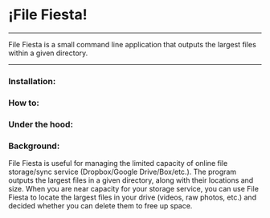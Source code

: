 # ¡File Fiesta!

---

File Fiesta is a small command line application that outputs the largest files within a given directory.

---

### Installation:


### How to:


### Under the hood:


### Background:
File Fiesta is useful for managing the limited capacity of online file storage/sync service (Dropbox/Google Drive/Box/etc.). The program outputs the largest files in a given directory, along with their locations and size. When you are near capacity for your storage service, you can use File Fiesta to locate the largest files in your drive (videos, raw photos, etc.) and decided whether you can delete them to free up space.
